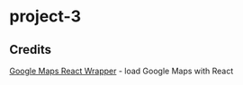 # project-3

## Credits

[Google Maps React Wrapper](https://github.com/googlemaps/react-wrapper/tree/main) - load Google Maps with React

